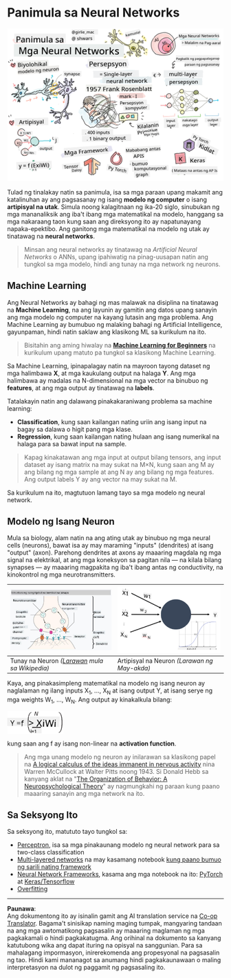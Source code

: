 <!--
CO_OP_TRANSLATOR_METADATA:
{
  "original_hash": "f862a99d88088163df12270e2f2ad6c3",
  "translation_date": "2025-10-03T12:51:38+00:00",
  "source_file": "lessons/3-NeuralNetworks/README.md",
  "language_code": "tl"
}
-->
# Panimula sa Neural Networks

![Buod ng nilalaman ng Intro Neural Networks sa isang doodle](../../../../translated_images/ai-neuralnetworks.1c687ae40bc86e834f497844866a26d3e0886650a67a4bbe29442e2f157d3b18.tl.png)

Tulad ng tinalakay natin sa panimula, isa sa mga paraan upang makamit ang katalinuhan ay ang pagsasanay ng isang **modelo ng computer** o isang **artipisyal na utak**. Simula noong kalagitnaan ng ika-20 siglo, sinubukan ng mga mananaliksik ang iba't ibang mga matematikal na modelo, hanggang sa mga nakaraang taon kung saan ang direksyong ito ay napatunayang napaka-epektibo. Ang ganitong mga matematikal na modelo ng utak ay tinatawag na **neural networks**.

> Minsan ang neural networks ay tinatawag na *Artificial Neural Networks* o ANNs, upang ipahiwatig na pinag-uusapan natin ang tungkol sa mga modelo, hindi ang tunay na mga network ng neurons.

## Machine Learning

Ang Neural Networks ay bahagi ng mas malawak na disiplina na tinatawag na **Machine Learning**, na ang layunin ay gamitin ang datos upang sanayin ang mga modelo ng computer na kayang lutasin ang mga problema. Ang Machine Learning ay bumubuo ng malaking bahagi ng Artificial Intelligence, gayunpaman, hindi natin saklaw ang klasikong ML sa kurikulum na ito.

> Bisitahin ang aming hiwalay na **[Machine Learning for Beginners](http://github.com/microsoft/ml-for-beginners)** na kurikulum upang matuto pa tungkol sa klasikong Machine Learning.

Sa Machine Learning, ipinapalagay natin na mayroon tayong dataset ng mga halimbawa **X**, at mga kaukulang output na halaga **Y**. Ang mga halimbawa ay madalas na N-dimensional na mga vector na binubuo ng **features**, at ang mga output ay tinatawag na **labels**.

Tatalakayin natin ang dalawang pinakakaraniwang problema sa machine learning:

* **Classification**, kung saan kailangan nating uriin ang isang input na bagay sa dalawa o higit pang mga klase.
* **Regression**, kung saan kailangan nating hulaan ang isang numerikal na halaga para sa bawat input na sample.

> Kapag kinakatawan ang mga input at output bilang tensors, ang input dataset ay isang matrix na may sukat na M&times;N, kung saan ang M ay ang bilang ng mga sample at ang N ay ang bilang ng mga features. Ang output labels Y ay ang vector na may sukat na M.

Sa kurikulum na ito, magtutuon lamang tayo sa mga modelo ng neural network.

## Modelo ng Isang Neuron

Mula sa biology, alam natin na ang ating utak ay binubuo ng mga neural cells (neurons), bawat isa ay may maraming "inputs" (dendrites) at isang "output" (axon). Parehong dendrites at axons ay maaaring magdala ng mga signal na elektrikal, at ang mga koneksyon sa pagitan nila — na kilala bilang synapses — ay maaaring magpakita ng iba't ibang antas ng conductivity, na kinokontrol ng mga neurotransmitters.

![Modelo ng Isang Neuron](../../../../translated_images/synapse-wikipedia.ed20a9e4726ea1c6a3ce8fec51c0b9bec6181946dca0fe4e829bc12fa3bacf01.tl.jpg) | ![Modelo ng Isang Neuron](../../../../translated_images/artneuron.1a5daa88d20ebe6f5824ddb89fba0bdaaf49f67e8230c1afbec42909df1fc17e.tl.png)
----|----
Tunay na Neuron *([Larawan](https://en.wikipedia.org/wiki/Synapse#/media/File:SynapseSchematic_lines.svg) mula sa Wikipedia)* | Artipisyal na Neuron *(Larawan ng May-akda)*

Kaya, ang pinakasimpleng matematikal na modelo ng isang neuron ay naglalaman ng ilang inputs X<sub>1</sub>, ..., X<sub>N</sub> at isang output Y, at isang serye ng mga weights W<sub>1</sub>, ..., W<sub>N</sub>. Ang output ay kinakalkula bilang:

<img src="../../../../translated_images/netout.1eb15eb76fd767313e067719f400cec4b0e5090239c3e997c29f6789d4c3c263.tl.png" alt="Y = f\left(\sum_{i=1}^N X_iW_i\right)" width="131" height="53" align="center"/>

kung saan ang f ay isang non-linear na **activation function**.

> Ang mga unang modelo ng neuron ay inilarawan sa klasikong papel na [A logical calculus of the ideas immanent in nervous activity](https://www.cs.cmu.edu/~./epxing/Class/10715/reading/McCulloch.and.Pitts.pdf) nina Warren McCullock at Walter Pitts noong 1943. Si Donald Hebb sa kanyang aklat na "[The Organization of Behavior: A Neuropsychological Theory](https://books.google.com/books?id=VNetYrB8EBoC)" ay nagmungkahi ng paraan kung paano maaaring sanayin ang mga network na ito.

## Sa Seksyong Ito

Sa seksyong ito, matututo tayo tungkol sa:
* [Perceptron](03-Perceptron/README.md), isa sa mga pinakaunang modelo ng neural network para sa two-class classification
* [Multi-layered networks](04-OwnFramework/README.md) na may kasamang notebook [kung paano bumuo ng sarili nating framework](04-OwnFramework/OwnFramework.ipynb)
* [Neural Network Frameworks](05-Frameworks/README.md), kasama ang mga notebook na ito: [PyTorch](05-Frameworks/IntroPyTorch.ipynb) at [Keras/Tensorflow](05-Frameworks/IntroKerasTF.ipynb)
* [Overfitting](../../../../lessons/3-NeuralNetworks/05-Frameworks)

---

**Paunawa**:  
Ang dokumentong ito ay isinalin gamit ang AI translation service na [Co-op Translator](https://github.com/Azure/co-op-translator). Bagama't sinisikap naming maging tumpak, mangyaring tandaan na ang mga awtomatikong pagsasalin ay maaaring maglaman ng mga pagkakamali o hindi pagkakatugma. Ang orihinal na dokumento sa kanyang katutubong wika ang dapat ituring na opisyal na sanggunian. Para sa mahalagang impormasyon, inirerekomenda ang propesyonal na pagsasalin ng tao. Hindi kami mananagot sa anumang hindi pagkakaunawaan o maling interpretasyon na dulot ng paggamit ng pagsasaling ito.